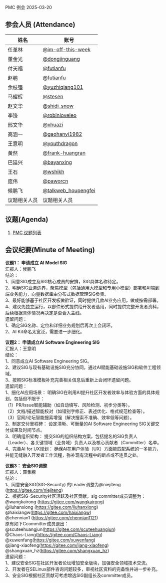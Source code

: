 PMC 例会 2025-03-20

## 参会人员 (Attendance)

| 姓名     | 账号                                       |
| ------ | ---------------------------------------- |
| 任革林    | [@im-off-this-week](https://gitee.com/im-off-this-week) |
| 董金光    | [@dongjinguang](https://gitee.com/dongjinguang) |
| 付天福    | [@futianfu](https://gitee.com/futianfu) |
| 赵鹏      | [@futianfu](https://gitee.com/futianfu) |
| 余枝强    | [@yuzhiqiang101](https://gitee.com/yuzhiqiang101) |
| 马耀辉    | [@stesen](https://gitee.com/stesen) |
| 赵文华    | [@shidi_snow](https://gitee.com/shidi_snow) |
| 李锋      | [@robinloveleo](https://gitee.com/robinloveleo) |
| 邢文华    | [@xhuazi](https://gitee.com/xhuazi) |
| 高涵一    | [@gaohanyi1982](https://gitee.com/gaohanyi1982) |
| 王意明    | [@youthdragon](https://gitee.com/youthdragon) |
| 黄然      | [@frank-huangran](https://gitee.com/frank-huangran) |
| 巴延兴    | [@bayanxing](https://gitee.com/bayanxing) |
| 王石      | [@wshikh](https://gitee.com/wshikh) |
| 庞伟      | [ @paworcn](https://gitee.com/paworcn) |
| 候鹏飞    | [@talkweb_houpengfei](https://gitee.com/talkweb_houpengfei) |
| 议题相关人员 | 议题相关人员 |

## 议题(Agenda)

1. [PMC 议题列表](https://shimo.im/sheets/16q8xyRaR9creOq7/MODOC)

## 会议纪要(Minute of Meeting)

**议题1： 申请成立 AI Model SIG**  
汇报人：候鹏飞  
结论：  
1、同意SIG成立及SIG核心成员的安排，SIG具体名称待定。  
2、明确SIG业务边界，聚焦模型（包括通用大模型和专用小模型）部署和AI端到端业务能力，向量数据库由分布式数据管理SIG负责。  
3、最好能够基于社区开发板做验证，同时提供几款AI业务应用，做成按需部署。  
4、建议先独立运行，以部件形式提供给开发者选用，同时提供完整开发者资料，后续根据具体情况再决定是否合入主线。  
遗留问题：  
1、确定SIG名称、定位和详细业务规划后再次上会闭环。  
2、AI Kit命名太宽泛，需要进一步细化。  

**议题2： 申请成立AI Software Engineering SIG**  
汇报人：王意明  
结论：  
1、同意成立AI Software Engineering SIG。  
2、建议SIG与现有基础设施SIG充分协同，通过AI赋能基础设施SIG和软件工程领域。  
3、按照SIG标准模板补充完善相关信息后重新上会闭环遗留问题。  
遗留问题：  
1、细化AI应用场景： 明确SIG在利用AI提升社区开发者效率与体验方面的具体规划，包括但不限于：  
（1）PR/Issue智能辅助（如自动填写、风险检测、初步分类等）。  
（2）文档/描述智能校对（如错别字修正、表述优化、格式规范检查等）。  
（3）官网/论坛智能搜索增强（解决搜索不准确、效率低等问题）。  
2、制定交付里程碑： 设定清晰、可衡量的AI Software Engineering SIG关键交付成果及时间节点。  
3、明确组织架构： 提交SIG的组织结构方案，包括提名的SIG负责人（Leader）、各关键领域（业务域）负责人以及核心贡献者（Committer）名单。  
4、完善AI for UX规划： 确保AI在用户体验（UX）方面能匹配系统的一多能力，并能无缝融入开发者工作流程，弥补现有流程中的断点或不连贯之处。  

**议题3： 安全SIG调整**  
汇报人：聂集腾  
结论：  
1、同意安全SIG(SIG-Security) 的Leader调整为@niejiteng (https://gitee.com/niejiteng)  
2、根据SIG-Security社区活跃及社区贡献，sig committer成员调整为：  
@wangkairong (https://gitee.com/wangkairong)  
@liuhanxiong (https://gitee.com/liuhanxiong)  
@haixiangw(https://gitee.com/haixiangw)  
@chennian1 (https://gitee.com/chennian1121)  
原有如下Ccommitter成员退出：  
@scuteehuangjun(https://gitee.com/scuteehuangjun)  
@Chaos-Liang(https://gitee.com/Chaos-Liang)  
@xuwenfang(https://gitee.com/xuwenfang)  
@jiang-xiaofeng(https://gitee.com/jiang-xiaofeng)  
@shangxuan_hz(https://gitee.com/shangxuan_hz)  
遗留问题：  
1、建议安全SIG在社区开发者论坛增加安全版块，加强安全领域技术交流。  
2、开发者在SELinux部件咨询问题较多，审视社区资料的完备性并进一步补充。  
3、安全SIG根据社区贡献可考虑增选SIG副组长及committer成员。  
